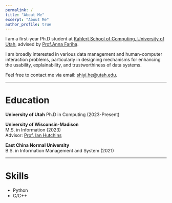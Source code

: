 ```yaml
---
permalink: /
title: "About Me"
excerpt: "About Me"
author_profile: true
---
```


I am a first-year Ph.D student at [Kahlert School of Computing, University of Utah](https://www.cs.utah.edu/), advised by [Prof.Anna Fariha](https://afariha.github.io/).

I am broadly interested in various data management and human-computer interaction problems, particularly in designing mechanisms for enhancing the usability, explainability, and trustworthiness of data systems.

Feel free to contact me via email: shiyi.he@utah.edu.

---

Education
======
**University of Utah** 
Ph.D in Computing (2023-Present)  

**University of Wisconsin-Madison**  
M.S. in Information (2023)  
Advisor: [Prof. Ian Hutchins](https://ischool.wisc.edu/staff/hutchins-b-ian/)

**East China Normal University**  
B.S. in Information Management and System (2021)

---

Skills
======
* Python
* C/C++